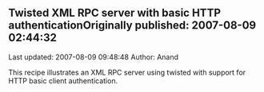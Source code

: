 ## Twisted XML RPC server with basic HTTP authenticationOriginally published: 2007-08-09 02:44:32 
Last updated: 2007-08-09 09:48:48 
Author: Anand  
 
This recipe illustrates an XML RPC server using twisted with support for HTTP basic client authentication.